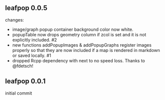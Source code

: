 ## leafpop 0.0.5

changes:

  * image/graph popup container background color now white.
  * popupTable now drops geometry column if zcol is set and it is not explicitly included. #2
  * new functions addPopupImages & addPopupGraphs register images properly so that they are now included if a map is rendered in markdown or saved locally. #1
  * dropped Rcpp dependency with next to no speed loss. Thanks to @fdetsch!

## leafpop 0.0.1

initial commit
